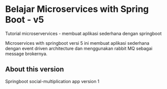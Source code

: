# Belajar Microservices with Spring Boot - v5

Tutorial microservervices - membuat aplikasi sederhana dengan springboot

Microservices with springboot versi 5 ini membuat aplikasi sederhana dengan event driven architecture dan menggunakan
rabbit MQ sebagai message brokernya.

## About this version

Springboot social-multiplication app version 1

